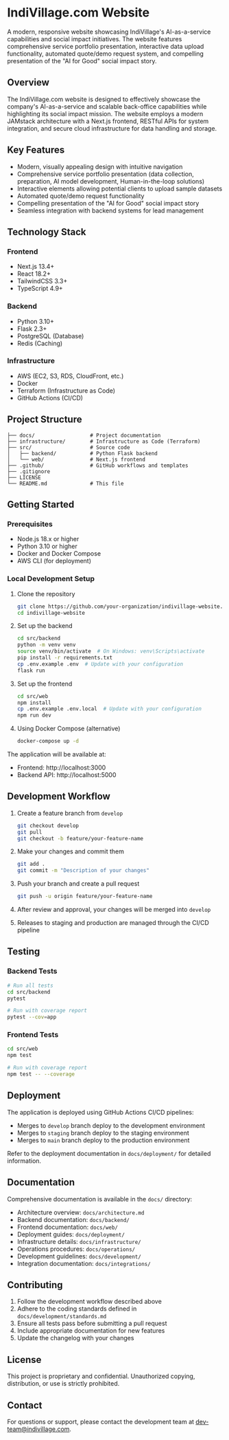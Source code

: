 # IndiVillage.com Website

A modern, responsive website showcasing IndiVillage's AI-as-a-service capabilities and social impact initiatives. The website features comprehensive service portfolio presentation, interactive data upload functionality, automated quote/demo request system, and compelling presentation of the "AI for Good" social impact story.

## Overview

The IndiVillage.com website is designed to effectively showcase the company's AI-as-a-service and scalable back-office capabilities while highlighting its social impact mission. The website employs a modern JAMstack architecture with a Next.js frontend, RESTful APIs for system integration, and secure cloud infrastructure for data handling and storage.

## Key Features

- Modern, visually appealing design with intuitive navigation
- Comprehensive service portfolio presentation (data collection, preparation, AI model development, Human-in-the-loop solutions)
- Interactive elements allowing potential clients to upload sample datasets
- Automated quote/demo request functionality
- Compelling presentation of the "AI for Good" social impact story
- Seamless integration with backend systems for lead management

## Technology Stack

### Frontend
- Next.js 13.4+
- React 18.2+
- TailwindCSS 3.3+
- TypeScript 4.9+

### Backend
- Python 3.10+
- Flask 2.3+
- PostgreSQL (Database)
- Redis (Caching)

### Infrastructure
- AWS (EC2, S3, RDS, CloudFront, etc.)
- Docker
- Terraform (Infrastructure as Code)
- GitHub Actions (CI/CD)

## Project Structure

```
├── docs/                  # Project documentation
├── infrastructure/        # Infrastructure as Code (Terraform)
├── src/                   # Source code
│   ├── backend/           # Python Flask backend
│   └── web/               # Next.js frontend
├── .github/               # GitHub workflows and templates
├── .gitignore
├── LICENSE
└── README.md              # This file
```

## Getting Started

### Prerequisites

- Node.js 18.x or higher
- Python 3.10 or higher
- Docker and Docker Compose
- AWS CLI (for deployment)

### Local Development Setup

1. Clone the repository
   ```bash
   git clone https://github.com/your-organization/indivillage-website.git
   cd indivillage-website
   ```

2. Set up the backend
   ```bash
   cd src/backend
   python -m venv venv
   source venv/bin/activate  # On Windows: venv\Scripts\activate
   pip install -r requirements.txt
   cp .env.example .env  # Update with your configuration
   flask run
   ```

3. Set up the frontend
   ```bash
   cd src/web
   npm install
   cp .env.example .env.local  # Update with your configuration
   npm run dev
   ```

4. Using Docker Compose (alternative)
   ```bash
   docker-compose up -d
   ```

The application will be available at:
- Frontend: http://localhost:3000
- Backend API: http://localhost:5000

## Development Workflow

1. Create a feature branch from `develop`
   ```bash
   git checkout develop
   git pull
   git checkout -b feature/your-feature-name
   ```

2. Make your changes and commit them
   ```bash
   git add .
   git commit -m "Description of your changes"
   ```

3. Push your branch and create a pull request
   ```bash
   git push -u origin feature/your-feature-name
   ```

4. After review and approval, your changes will be merged into `develop`

5. Releases to staging and production are managed through the CI/CD pipeline

## Testing

### Backend Tests
```bash
# Run all tests
cd src/backend
pytest

# Run with coverage report
pytest --cov=app
```

### Frontend Tests
```bash
cd src/web
npm test

# Run with coverage report
npm test -- --coverage
```

## Deployment

The application is deployed using GitHub Actions CI/CD pipelines:

- Merges to `develop` branch deploy to the development environment
- Merges to `staging` branch deploy to the staging environment
- Merges to `main` branch deploy to the production environment

Refer to the deployment documentation in `docs/deployment/` for detailed information.

## Documentation

Comprehensive documentation is available in the `docs/` directory:

- Architecture overview: `docs/architecture.md`
- Backend documentation: `docs/backend/`
- Frontend documentation: `docs/web/`
- Deployment guides: `docs/deployment/`
- Infrastructure details: `docs/infrastructure/`
- Operations procedures: `docs/operations/`
- Development guidelines: `docs/development/`
- Integration documentation: `docs/integrations/`

## Contributing

1. Follow the development workflow described above
2. Adhere to the coding standards defined in `docs/development/standards.md`
3. Ensure all tests pass before submitting a pull request
4. Include appropriate documentation for new features
5. Update the changelog with your changes

## License

This project is proprietary and confidential. Unauthorized copying, distribution, or use is strictly prohibited.

## Contact

For questions or support, please contact the development team at dev-team@indivillage.com.